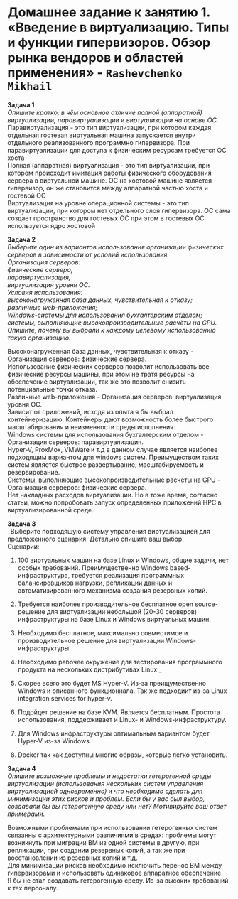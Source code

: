 # Домашнее задание к занятию 1. «Введение в виртуализацию. Типы и функции гипервизоров. Обзор рынка вендоров и областей применения» - `Rashevchenko Mikhail`


**Задача 1**   
_Опишите кратко, в чём основное отличие полной (аппаратной) виртуализации, паравиртуализации и виртуализации на основе ОС._      
Паравиртуализация - это тип виртуализации, при котором каждая отдельная гостевая виртуальная машина запускается внутри отдельного реализованного программно гипервизора. При паравиртуализации для доступа к физическим ресурсам требуется ОС хоста       
Полная (аппаратная) виртуализация - это тип виртуализации, при котором происходит имитация работы физического оборудования сервера в виртуальной машине. ОС на хостовой машине является гипервизор, он же становится между аппаратной частью хоста и гостевой ОС     
Виртуализация на уровне операционной системы - это тип виртуализации, при котором нет отдельного слоя гипервизора. ОС сама создает пространство для гостевых ОС при этом в гостевых ОС используется ядро хостовой      

**Задача 2**    
_Выберите один из вариантов использования организации физических серверов в зависимости от условий использования.    
Организация серверов:    
физические сервера,    
паравиртуализация,    
виртуализация уровня ОС.    
Условия использования:    
высоконагруженная база данных, чувствительная к отказу;    
различные web-приложения;    
Windows-системы для использования бухгалтерским отделом;    
системы, выполняющие высокопроизводительные расчёты на GPU.    
Опишите, почему вы выбрали к каждому целевому использованию такую организацию._    

Высоконагруженная база данных, чувствительная к отказу - Организация серверов: физические сервера.     
Использование физических серверов позволит использовать все физические ресурсы машины, при этом не тратя ресурсы на обеспечение виртуализации, так же это позволит снизить потенциальные точки отказа.    
Различные web-приложения - Организация серверов: виртуализация уровня ОС.     
Зависит от приложений, исходя из опыта я бы выбрал контейнеризацию. Контейнеры дают возможность более быстрого масштабирования и неизменности среды исполнения.    
Windows системы для использования бухгалтерским отделом - Организация серверов: паравиртуализация.     
Hyper-V, ProxMox, VMWare и т.д в данном случае является наиболее подходящим вариантом для windows систем. Преимуществом таких систем является быстрое развертывание, масштабируемость и резервирование.    
Системы, выполняющие высокопроизводительные расчеты на GPU - Организация серверов: физические сервера.     
Нет накладных расходов виртуализации. Но в тоже время, согласно статьи, можно попробовать запуск определенных приложений HPC в виртуализированной среде.    

**Задача 3**    
_Выберите подходящую систему управления виртуализацией для предложенного сценария. Детально опишите ваш выбор.    
Сценарии:    
1. 100 виртуальных машин на базе Linux и Windows, общие задачи, нет особых требований. Преимущественно Windows based-инфраструктура, требуется реализация программных балансировщиков нагрузки, репликации данных и автоматизированного механизма создания резервных копий.    
2. Требуется наиболее производительное бесплатное open source-решение для виртуализации небольшой (20-30 серверов) инфраструктуры на базе Linux и Windows виртуальных машин.    
3. Необходимо бесплатное, максимально совместимое и производительное решение для виртуализации Windows-инфраструктуры.    
4. Необходимо рабочее окружение для тестирования программного продукта на нескольких дистрибутивах Linux._    
    
1. Скорее всего это будет MS Hyper-V. Из-за преищумественно Windows и описанного функционнала. Так же подходиит из-за Linux integration services for hyper-v.    
2. Подойдет решение на базе KVM. Является бесплатным. Простота использования, поддерживает и Linux- и Windows-инфраструктуру.    
3. Для Windows инфраструктуры оптимальным вариантом будет Hyper-V из-за Windows.    
4. Docker так как доступны многие образы, которые легко установить.    
    
**Задача 4**    
_Опишите возможные проблемы и недостатки гетерогенной среды виртуализации (использования нескольких систем управления виртуализацией одновременно) и что необходимо сделать для минимизации этих рисков и проблем. Если бы у вас был выбор, создавали бы вы гетерогенную среду или нет? Мотивируйте ваш ответ примерами._    
    
Возможными проблемами при использовании гетерогенных систем связанны с архитектурными различиями в средах: проблемы могут возникнуть при миграции ВМ из одной системы в другую, при репликации, при создании резервных копий, а так же при восстановлении из резервных копий и т.д.    
Для минимизации рисков необходимо исключить перенос ВМ между гипервизорами и использовать одинаковое аппаратное обеспечение.    
Я бы не стал создавать гетерогенную среду. Из-за высоких требований к тех персоналу.    
   
